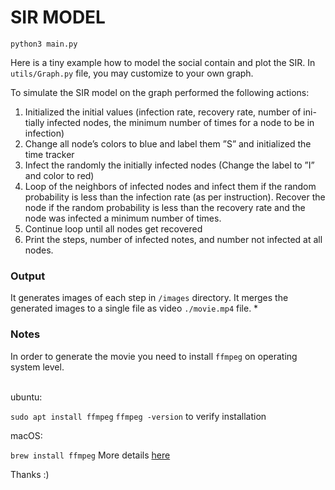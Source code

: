 # SIR MODEL

`python3 main.py`

Here is a tiny example how to model the social contain and plot the SIR.
In `utils/Graph.py` file, you may customize to your own graph.

To simulate the SIR model on the graph performed the following actions:

1. Initialized the initial values (infection rate, recovery rate, number of ini-
   tially infected nodes, the minimum number of times for a node to be in
   infection)
2. Change all node’s colors to blue and label them ”S” and initialized the
   time tracker
3. Infect the randomly the initially infected nodes (Change the label to ”I”
   and color to red)
4. Loop of the neighbors of infected nodes and infect them if the random
   probability is less than the infection rate (as per instruction). Recover the
   node if the random probability is less than the recovery rate and the node
   was infected a minimum number of times.
5. Continue loop until all nodes get recovered
6. Print the steps, number of infected notes, and number not infected at all
   nodes.

### Output

It generates images of each step in `/images` directory.
It merges the generated images to a single file as video `./movie.mp4` file. \*

### Notes

In order to generate the movie you need to install `ffmpeg` on operating system level.

<br />
ubuntu:

`sudo apt install ffmpeg`
`ffmpeg -version` to verify installation

macOS:

`brew install ffmpeg`
More details [here](https://formulae.brew.sh/formula/ffmpeg)

Thanks :)
